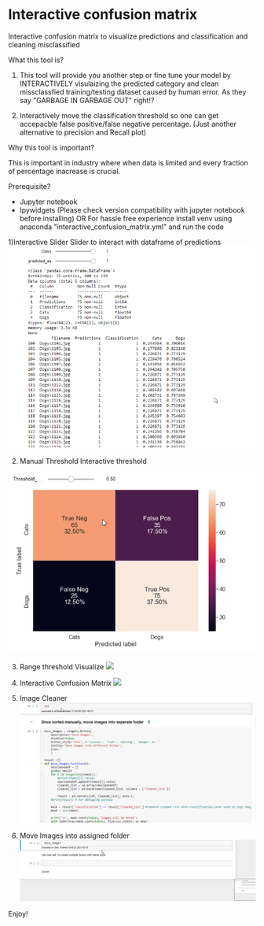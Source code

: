 # Interactive confusion matrix
Interactive confusion matrix to visualize predictions and classification and cleaning misclassified

What this tool is?
1) This tool will provide you another step or fine tune your model by INTERACTIVELY visulaizing the predicted category and clean missclassfied training/testing dataset caused by human error. As they say "GARBAGE IN GARBAGE OUT" right!?

2) Interactively move the classification threshold so one can get accepacble false positive/false negative percentage.
(Just another alternative to precision and Recall plot)

Why this tool is important?

This is  important in industry where when data is limited and every fraction of percentage inacrease is crucial.



Prerequisite?
- Jupyter notebook
- Ipywidgets (Please check version compatibility with jupyter notebook before installing)
OR
For hassle free experience install  venv using anaconda "interactive_confusion_matrix.yml" and run the code



1)Interactive Slider
Slider to interact with dataframe of predictions
![](gif/interactive_slider.gif)

2) Manual Threshold
Interactive threshold

![](gif/manual_thres.gif)

3) Range threshold Visualize
![](gif/range_thres.gif)

4) Interactive Confusion Matrix
![](gif/interactive_conf_mat.gif)

5) Image Cleaner
![](gif/image_cleaner.gif)

6) Move Images into assigned folder
![](gif/move_images.gif)


Enjoy!
